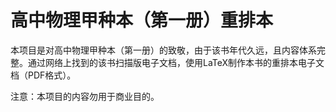 # 高中物理甲种本（第一册）重排本

本项目是对高中物理甲种本（第一册）的致敬，由于该书年代久远，且内容体系完整。通过网络上找到的该书扫描版电子文档，使用LaTeX制作本书的重排本电子文档（PDF格式）。

注意：本项目的内容勿用于商业目的。







